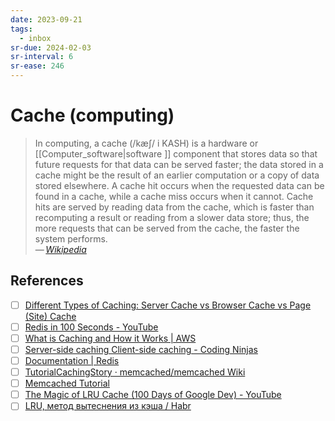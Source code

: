 ```yaml
---
date: 2023-09-21
tags:
  - inbox
sr-due: 2024-02-03
sr-interval: 6
sr-ease: 246
---
```


# Cache (computing)

> In computing, a cache (/kæʃ/ i KASH) is a hardware or
> [[Computer_software|software ]] component that stores data so that future
> requests for that data can be served faster; the data stored in a cache might
> be the result of an earlier computation or a copy of data stored elsewhere. A
> cache hit occurs when the requested data can be found in a cache, while a
> cache miss occurs when it cannot. Cache hits are served by reading data from
> the cache, which is faster than recomputing a result or reading from a slower
> data store; thus, the more requests that can be served from the cache, the
> faster the system performs.\
> — <cite>[Wikipedia](https://en.wikipedia.org/wiki/Cache_\(computing\))</cite>

## References

- [ ] [Different Types of Caching: Server Cache vs Browser Cache vs Page (Site) Cache](https://wp-rocket.me/wordpress-cache/different-types-of-caching/)
- [ ] [Redis in 100 Seconds - YouTube](https://www.youtube.com/watch?v=G1rOthIU-uo)
- [ ] [What is Caching and How it Works | AWS](https://aws.amazon.com/caching/)
- [ ] [Server-side caching Client-side caching - Coding Ninjas](https://www.codingninjas.com/studio/library/server-side-caching-and-client-side-caching)
- [ ] [Documentation | Redis](https://redis.io/docs/)
- [ ] [TutorialCachingStory · memcached/memcached Wiki](https://github.com/memcached/memcached/wiki/TutorialCachingStory)
- [ ] [Memcached Tutorial](https://www.tutorialspoint.com/memcached/index.htm)
- [ ] [The Magic of LRU Cache (100 Days of Google Dev) - YouTube](https://www.youtube.com/watch?v=R5ON3iwx78M)
- [ ] [LRU, метод вытеснения из кэша / Habr](https://habr.com/en/articles/136758/)

